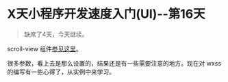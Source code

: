   # X天小程序开发速度入门(UI)--第16天

  > 缺席了4天，今天继续。

scroll-view 组件[参见这里](https://github.com/tangyouhua/wx-mini-rogram/blob/master/component/scroll-view/scroll-view.md)。

很多参数，看上去是那么设置的，结果还是有一些需要注意的地方。现在对 wxss 的编写有一些心得了，从实例中来学习。